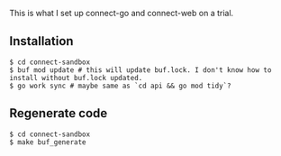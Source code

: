 This is what I set up connect-go and connect-web on a trial.

## Installation

```
$ cd connect-sandbox
$ buf mod update # this will update buf.lock. I don't know how to install without buf.lock updated.
$ go work sync # maybe same as `cd api && go mod tidy`?
```

## Regenerate code

```
$ cd connect-sandbox
$ make buf_generate
```
